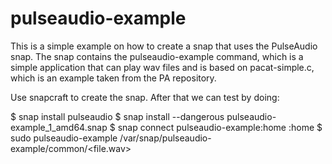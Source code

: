 # pulseaudio-example

This is a simple example on how to create a snap that uses the PulseAudio
snap. The snap contains the pulseaudio-example command, which is a simple
application that can play wav files and is based on pacat-simple.c, which is an
example taken from the PA repository.

Use snapcraft to create the snap. After that we can test by doing:

$ snap install pulseaudio
$ snap install --dangerous pulseaudio-example_1_amd64.snap
$ snap connect pulseaudio-example:home :home
$ sudo pulseaudio-example /var/snap/pulseaudio-example/common/<file.wav>
